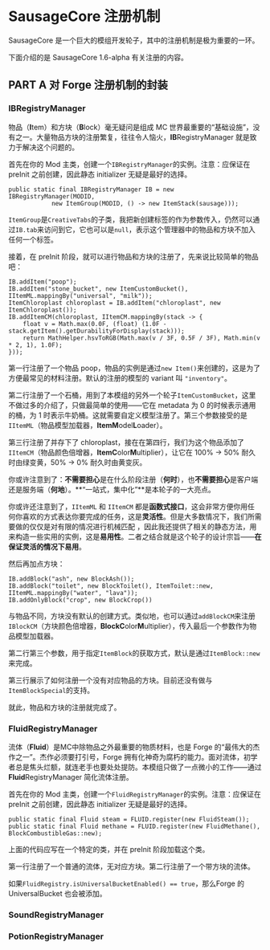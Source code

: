 # SausageCore 注册机制

SausageCore 是一个巨大的模组开发轮子，其中的注册机制是极为重要的一环。

下面介绍的是 SausageCore 1.6-alpha 有关注册的内容。

## PART A 对 Forge 注册机制的封装

### IBRegistryManager

物品（**I**tem）和方块（**B**lock）毫无疑问是组成 MC 世界最重要的“基础设施”，没有之一。大量物品方块的注册繁复，往往令人恼火，**IB**RegistryManager 就是致力于解决这个问题的。

首先在你的 Mod 主类，创建一个`IBRegistryManager`的实例。注意：应保证在 preInit 之前创建，因此静态 initializer 无疑是最好的选择。

```
public static final IBRegistryManager IB = new IBRegistryManager(MODID,
			new ItemGroup(MODID, () -> new ItemStack(sausage)));
```

`ItemGroup`是`CreativeTabs`的子类，我把新创建标签的作为参数传入，仍然可以通过`IB.tab`来访问到它，它也可以是`null`，表示这个管理器中的物品和方块不加入任何一个标签。

接着，在 preInit 阶段，就可以进行物品和方块的注册了，先来说比较简单的物品吧：

```
IB.addItem("poop");
IB.addItem("stone_bucket", new ItemCustomBucket(), IItemML.mappingBy("universal", "milk"));
ItemChloroplast chloroplast = IB.addItem("chloroplast", new ItemChloroplast());
IB.addItemCM(chloroplast, IItemCM.mappingBy(stack -> {
	float v = Math.max(0.0F, (float) (1.0F - stack.getItem().getDurabilityForDisplay(stack)));
	return MathHelper.hsvToRGB(Math.max(v / 3F, 0.5F / 3F), Math.min(v * 2, 1), 1.0F);
}));

```

第一行注册了一个物品 poop，物品的实例是通过`new Item()`来创建的，这是为了方便最常见的材料注册。默认的注册的模型的 variant 叫 `"inventory"`。

第二行注册了一个石桶，用到了本模组的另外一个轮子`ItemCustomBucket`，这里不做过多的介绍了，只做最简单的使用——它在 metadata 为 0 的时候表示通用的桶，为 1 时表示牛奶桶。这就需要自定义模型注册了。第三个参数接受的是`IItemML`（物品模型加载器，**ItemM**odel**L**oader）。

第三行注册了并存下了 chloroplast，接在在第四行，我们为这个物品添加了`IItemCM`（物品颜色倍增器，**ItemC**olor**M**ultiplier），让它在 100% -> 50% 耐久时由绿变黄，50% -> 0% 耐久时由黄变灰。

你或许注意到了：**不需要担心**是在什么阶段注册（**何时**），也**不需要担心**是客户端还是服务端（**何地**）。**“一站式，集中化”**是本轮子的一大亮点。

你或许还注意到了，`IItemML` 和 `IItemCM` 都是**函数式接口**，这会非常方便你用任何你喜欢的方式表达你要完成的任务，这是**灵活性**。但是大多数情况下，我们所需要做的仅仅是对有限的情况进行机械匹配 ，因此我还提供了相关的静态方法，用来构造一些实用的实例，这是**易用性**。二者之结合就是这个轮子的设计宗旨——**在保证灵活的情况下易用**。

然后再加点方块：

```
IB.addBlock("ash", new BlockAsh());
IB.addBlock("toilet", new BlockToilet(), ItemToilet::new, IItemML.mappingBy("water", "lava"));
IB.addOnlyBlock("crop", new BlockCrop())
```

与物品不同，方块没有默认的创建方式。类似地，也可以通过`addBlockCM`来注册`IBlockCM`（方块颜色倍增器，**BlockC**olor**M**ultiplier），传入最后一个参数作为物品模型加载器。

第二行第三个参数，用于指定`ItemBlock`的获取方式，默认是通过`ItemBlock::new`来完成。

第三行展示了如何注册一个没有对应物品的方块。目前还没有做与`ItemBlockSpecial`的支持。

就此，物品和方块的注册就完成了。

### FluidRegistryManager

流体（**Fluid**）是MC中除物品之外最重要的物质材料，也是 Forge 的“最伟大的杰作之一”。杰作必须要打引号，Forge 拥有化神奇为腐朽的能力。面对流体，初学者总是焦头烂额，就连老手也要处处提防。本模组只做了一点微小的工作——通过 **Fluid**RegistryManager 简化流体注册。

首先在你的 Mod 主类，创建一个`FluidRegistryManager`的实例。注意：应保证在 preInit 之前创建，因此静态 initializer 无疑是最好的选择。

```
public static final Fluid steam = FLUID.register(new FluidSteam());
public static final Fluid methane = FLUID.register(new FluidMethane(), BlockCombustibleGas::new);
```

上面的代码应写在一个特定的类，并在 preInit 阶段加载这个类。

第一行注册了一个普通的流体，无对应方块。第二行注册了一个带方块的流体。

如果`FluidRegistry.isUniversalBucketEnabled() == true`，那么Forge 的 UniversalBucket 也会被添加。

### SoundRegistryManager

### PotionRegistryManager

